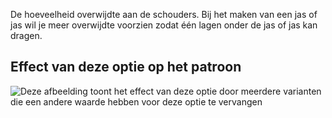 De hoeveelheid overwijdte aan de schouders. Bij het maken van een jas of jas wil je meer overwijdte voorzien zodat één lagen onder de jas of jas kan dragen.

## Effect van deze optie op het patroon

![Deze afbeelding toont het effect van deze optie door meerdere varianten die een andere waarde hebben voor deze optie te vervangen](bent\_shoulderease\_sample.svg "Effect van deze optie op het patroon")
